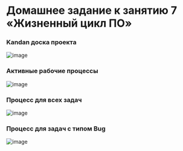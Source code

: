 # Домашнее задание к занятию 7 «Жизненный цикл ПО»
### Kandan доска проекта
![image](https://github.com/user-attachments/assets/5f06a052-1986-46ca-bbde-9cee259705d6)

### Активные рабочие процессы
![image](https://github.com/user-attachments/assets/743d1605-b797-40ad-a66c-aa125992d921)

### Процесс для всех задач
![image](https://github.com/user-attachments/assets/ed64e3bf-b997-4e88-ac1a-f199c015a413)

### Процесс для задач с типом Bug
![image](https://github.com/user-attachments/assets/736d6d22-04be-4ed3-bd29-184e0ea7ff87)
